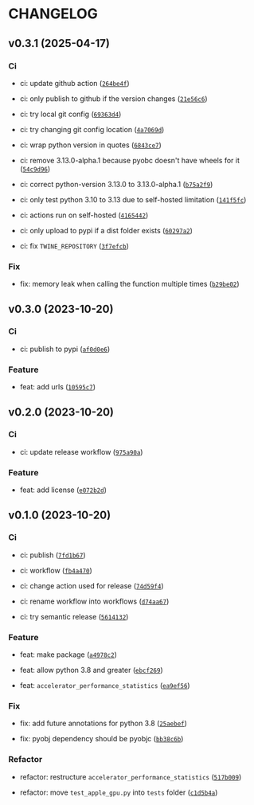 # CHANGELOG



## v0.3.1 (2025-04-17)

### Ci

* ci: update github action ([`264be4f`](https://github.com/cemlyn007/apple-gpu/commit/264be4f895df40efe93b16958c94e467c55b86ad))

* ci: only publish to github if the version changes ([`21e56c6`](https://github.com/cemlyn007/apple-gpu/commit/21e56c63b678076185c7d03a176619d0476821b2))

* ci: try local git config ([`69363d4`](https://github.com/cemlyn007/apple-gpu/commit/69363d426e5765c48868d7203f055f48b64a5dec))

* ci: try changing git config location ([`4a7069d`](https://github.com/cemlyn007/apple-gpu/commit/4a7069d86536519f0ce5f9377e3a3e200b5119d8))

* ci: wrap python version in quotes ([`6843ce7`](https://github.com/cemlyn007/apple-gpu/commit/6843ce7c55ebd4b5edd8004293d022dc0a97469b))

* ci: remove 3.13.0-alpha.1 because pyobc doesn&#39;t have wheels for it ([`54c9d96`](https://github.com/cemlyn007/apple-gpu/commit/54c9d966b0d507aa2da2b8ffbfab57c691184154))

* ci: correct python-version 3.13.0 to 3.13.0-alpha.1 ([`b75a2f9`](https://github.com/cemlyn007/apple-gpu/commit/b75a2f94219813d4807a8eb4b14dbd0aedf631c1))

* ci: only test python 3.10 to 3.13 due to self-hosted limitation ([`141f5fc`](https://github.com/cemlyn007/apple-gpu/commit/141f5fc174f3cf306ea5e8d068388bfd9675b964))

* ci: actions run on self-hosted ([`4165442`](https://github.com/cemlyn007/apple-gpu/commit/41654425d35d3f9e37d559915d13923984ebaf69))

* ci: only upload to pypi if a dist folder exists ([`60297a2`](https://github.com/cemlyn007/apple-gpu/commit/60297a2df611246efc6469f94712bce723fbdb43))

* ci: fix `TWINE_REPOSITORY` ([`3f7efcb`](https://github.com/cemlyn007/apple-gpu/commit/3f7efcbfdfc1cf25c505e62dfa9fee1a91c7d3d4))

### Fix

* fix: memory leak when calling the function multiple times ([`b29be02`](https://github.com/cemlyn007/apple-gpu/commit/b29be027d370b9e9f96798f9a3444bba71c82e01))


## v0.3.0 (2023-10-20)

### Ci

* ci: publish to pypi ([`af0d0e6`](https://github.com/cemlyn007/apple-gpu/commit/af0d0e6ee7168dfa7625bcf4e26aea29442d0dd5))

### Feature

* feat: add urls ([`10595c7`](https://github.com/cemlyn007/apple-gpu/commit/10595c70006497822c67e82071c5b53012cb7d8f))


## v0.2.0 (2023-10-20)

### Ci

* ci: update release workflow ([`975a90a`](https://github.com/cemlyn007/apple-gpu/commit/975a90af4f959ecc3f96f06a0f14bae88e32b7d5))

### Feature

* feat: add license ([`e072b2d`](https://github.com/cemlyn007/apple-gpu/commit/e072b2d2f481cd3182a387354a369ac27a3eb034))


## v0.1.0 (2023-10-20)

### Ci

* ci: publish ([`7fd1b67`](https://github.com/cemlyn007/apple-gpu/commit/7fd1b6737e3e17243f05997d5b596333cbd3f392))

* ci: workflow ([`fb4a470`](https://github.com/cemlyn007/apple-gpu/commit/fb4a470937903de23de40fbedbad920764e951b7))

* ci: change action used for release ([`74d59f4`](https://github.com/cemlyn007/apple-gpu/commit/74d59f4339fe580d48d8647e0d20ca542161b730))

* ci: rename workflow into workflows ([`d74aa67`](https://github.com/cemlyn007/apple-gpu/commit/d74aa678d5d52d1ff48d83a872d5df211aac8f96))

* ci: try semantic release ([`5614132`](https://github.com/cemlyn007/apple-gpu/commit/5614132b3c6b1b9e076132ed99cf2ea335f9eb95))

### Feature

* feat: make package ([`a4978c2`](https://github.com/cemlyn007/apple-gpu/commit/a4978c2c10f227037753e2317e849a21195ca121))

* feat: allow python 3.8 and greater ([`ebcf269`](https://github.com/cemlyn007/apple-gpu/commit/ebcf2695d7e9de870b6bcc15e16ece320a32f379))

* feat: `accelerator_performance_statistics` ([`ea9ef56`](https://github.com/cemlyn007/apple-gpu/commit/ea9ef56686a1a5fb3f0abf41077a9f39735a744d))

### Fix

* fix: add future annotations for python 3.8 ([`25aebef`](https://github.com/cemlyn007/apple-gpu/commit/25aebefe1f4e4da7b29bd77497c673deef483984))

* fix: pyobj dependency should be pyobjc ([`bb38c6b`](https://github.com/cemlyn007/apple-gpu/commit/bb38c6b95bfd16256f1d3397dda8a45e66280d8d))

### Refactor

* refactor: restructure `accelerator_performance_statistics` ([`517b009`](https://github.com/cemlyn007/apple-gpu/commit/517b009573e8888fc9388aabc240c9aefa761634))

* refactor: move `test_apple_gpu.py` into `tests` folder ([`c1d5b4a`](https://github.com/cemlyn007/apple-gpu/commit/c1d5b4ac77b69830a00932bf2a26dd37e3b2aa90))
